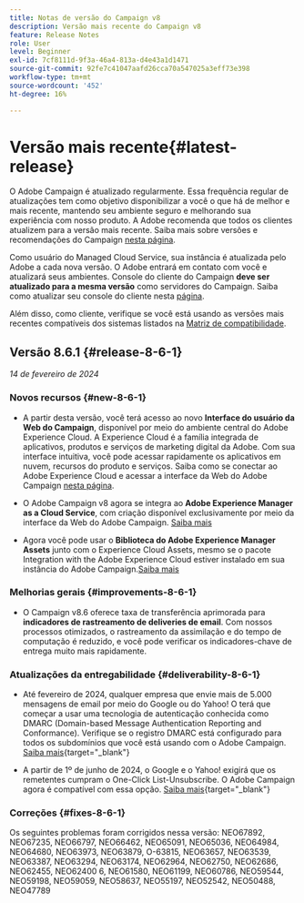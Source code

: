 ```yaml
---
title: Notas de versão do Campaign v8
description: Versão mais recente do Campaign v8
feature: Release Notes
role: User
level: Beginner
exl-id: 7cf8111d-9f3a-46a4-813a-d4e43a1d1471
source-git-commit: 92fe7c41047aafd26cca70a547025a3eff73e398
workflow-type: tm+mt
source-wordcount: '452'
ht-degree: 16%

---
```


# Versão mais recente{#latest-release}

O Adobe Campaign é atualizado regularmente. Essa frequência regular de atualizações tem como objetivo disponibilizar a você o que há de melhor e mais recente, mantendo seu ambiente seguro e melhorando sua experiência com nosso produto. A Adobe recomenda que todos os clientes atualizem para a versão mais recente. Saiba mais sobre versões e recomendações do Campaign [nesta página](upgrades.md).

Como usuário do Managed Cloud Service, sua instância é atualizada pelo Adobe a cada nova versão. O Adobe entrará em contato com você e atualizará seus ambientes. Console do cliente do Campaign **deve ser atualizado para a mesma versão** como servidores do Campaign. Saiba como atualizar seu console do cliente nesta [página](../start/connect.md#upgrade-ac-console).

Além disso, como cliente, verifique se você está usando as versões mais recentes compatíveis dos sistemas listados na [Matriz de compatibilidade](compatibility-matrix.md).


## Versão 8.6.1 {#release-8-6-1}

_14 de fevereiro de 2024_


### Novos recursos {#new-8-6-1}

* A partir desta versão, você terá acesso ao novo **Interface do usuário da Web do Campaign**, disponível por meio do ambiente central do Adobe Experience Cloud. A Experience Cloud é a família integrada de aplicativos, produtos e serviços de marketing digital da Adobe. Com sua interface intuitiva, você pode acessar rapidamente os aplicativos em nuvem, recursos do produto e serviços. Saiba como se conectar ao Adobe Experience Cloud e acessar a interface da Web do Adobe Campaign [nesta página](campaign-ui.md#ac-web-ui).


* O Adobe Campaign v8 agora se integra ao **Adobe Experience Manager as a Cloud Service**, com criação disponível exclusivamente por meio da interface da Web do Adobe Campaign. [Saiba mais](../connect/ac-aem.md)

* Agora você pode usar o **Biblioteca do Adobe Experience Manager Assets** junto com o Experience Cloud Assets, mesmo se o pacote Integration with the Adobe Experience Cloud estiver instalado em sua instância do Adobe Campaign.[Saiba mais](../connect/ac-aem.md#assets-library)

### Melhorias gerais {#improvements-8-6-1}

* O Campaign v8.6 oferece taxa de transferência aprimorada para **indicadores de rastreamento de deliveries de email**. Com nossos processos otimizados, o rastreamento da assimilação e do tempo de computação é reduzido, e você pode verificar os indicadores-chave de entrega muito mais rapidamente.


### Atualizações da entregabilidade {#deliverability-8-6-1}

* Até fevereiro de 2024, qualquer empresa que envie mais de 5.000 mensagens de email por meio do Google ou do Yahoo! O terá que começar a usar uma tecnologia de autenticação conhecida como DMARC (Domain-based Message Authentication Reporting and Conformance). Verifique se o registro DMARC está configurado para todos os subdomínios que você está usando com o Adobe Campaign. [Saiba mais](https://experienceleague.adobe.com/docs/deliverability-learn/deliverability-best-practice-guide/additional-resources/technotes/implement-dmarc.html?lang=pt-BR){target="_blank"}

* A partir de 1º de junho de 2024, o Google e o Yahoo! exigirá que os remetentes cumpram o One-Click List-Unsubscribe. O Adobe Campaign agora é compatível com essa opção. [Saiba mais](https://experienceleague.adobe.com/docs/deliverability-learn/deliverability-best-practice-guide/additional-resources/campaign/acc-technical-recommendations.html#one-click-list-unsubscribe){target="_blank"}


### Correções {#fixes-8-6-1}

Os seguintes problemas foram corrigidos nessa versão: NEO67892, NEO67235, NEO66797, NEO66462, NEO65091, NEO65036, NEO64984, NEO64680, NEO63973, NEO63879, O-63815, NEO63657, NEO63539, NEO63387, NEO63294, NEO63174, NEO62964, NEO62750, NEO62686, NEO62455, NEO62400 6, NEO61580, NEO61199, NEO60786, NEO59544, NEO59198, NEO59059, NEO58637, NEO55197, NEO52542, NEO50488, NEO47789